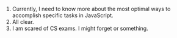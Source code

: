 1. Currently, I need to know more about the most optimal ways to accomplish specific tasks in JavaScript.
2. All clear.
3. I am scared of CS exams. I might forget <!DOCTYPE html> or something.
